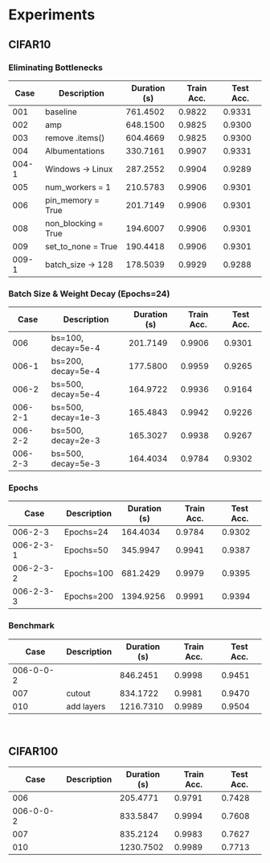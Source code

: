 # Experiments

## CIFAR10

### Eliminating Bottlenecks
| Case  | Description         | Duration (s) | Train Acc. | Test Acc. |
| ----- | ------------------- | ------------ | ---------- | --------- |
| 001   | baseline            | 761.4502     | 0.9822     | 0.9331    |
| 002   | amp                 | 648.1500     | 0.9825     | 0.9300    |
| 003   | remove .items()     | 604.4669     | 0.9825     | 0.9300    |
| 004   | Albumentations      | 330.7161     | 0.9907     | 0.9331    |
| 004-1 | Windows -> Linux    | 287.2552     | 0.9904     | 0.9289    |
| 005   | num_workers = 1     | 210.5783     | 0.9906     | 0.9301    |
| 006   | pin_memory = True   | 201.7149     | 0.9906     | 0.9301    |
| 008   | non_blocking = True | 194.6007     | 0.9906     | 0.9301    |
| 009   | set_to_none = True  | 190.4418     | 0.9906     | 0.9301    |
| 009-1 | batch_size -> 128   | 178.5039     | 0.9929     | 0.9288    |


### Batch Size & Weight Decay (Epochs=24)
| Case    | Description        | Duration (s) | Train Acc. | Test Acc. |
| ------- | ------------------ | ------------ | ---------- | --------- |
| 006     | bs=100, decay=5e-4 | 201.7149     | 0.9906     | 0.9301    |
| 006-1   | bs=200, decay=5e-4 | 177.5800     | 0.9959     | 0.9265    |
| 006-2   | bs=500, decay=5e-4 | 164.9722     | 0.9936     | 0.9164    |
| 006-2-1 | bs=500, decay=1e-3 | 165.4843     | 0.9942     | 0.9226    |
| 006-2-2 | bs=500, decay=2e-3 | 165.3027     | 0.9938     | 0.9267    |
| 006-2-3 | bs=500, decay=5e-3 | 164.4034     | 0.9784     | 0.9302    |


### Epochs
| Case      | Description | Duration (s) | Train Acc. | Test Acc. |
| --------- | ----------- | ------------ | ---------- | --------- |
| 006-2-3   | Epochs=24   | 164.4034     | 0.9784     | 0.9302    |
| 006-2-3-1 | Epochs=50   | 345.9947     | 0.9941     | 0.9387    |
| 006-2-3-2 | Epochs=100  | 681.2429     | 0.9979     | 0.9395    |
| 006-2-3-3 | Epochs=200  | 1394.9256    | 0.9991     | 0.9394    |

### Benchmark 
| Case      | Description | Duration (s) | Train Acc. | Test Acc. |
| --------- | ----------- | ------------ | ---------- | --------- |
| 006-0-0-2 |             | 846.2451     | 0.9998     | 0.9451    |
| 007       | cutout      | 834.1722     | 0.9981     | 0.9470    |
| 010       | add layers  | 1216.7310    | 0.9989     | 0.9504    |

<br>

## CIFAR100
| Case      | Description | Duration (s) | Train Acc. | Test Acc. |
| --------- | ----------- | ------------ | ---------- | --------- |
| 006       |             | 205.4771     | 0.9791     | 0.7428    |
| 006-0-0-2 |             | 833.5847     | 0.9994     | 0.7608    |
| 007       |             | 835.2124     | 0.9983     | 0.7627    |
| 010       |             | 1230.7502    | 0.9989     | 0.7713    |

